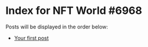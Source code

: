 # Index for NFT World #6968
Posts will be displayed in the order below:

- [Your first post](./001-first.md)

